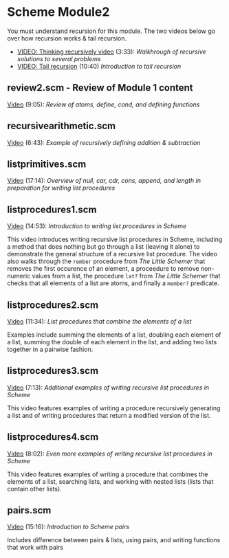 # Scheme Module2

You must understand recursion for this module.  The two videos below go over how recursion works & tail recursion.

- [VIDEO: Thinking recursively video](https://youtu.be/zDJXVpHASuI) (3:33): *Walkhrough of recursive solutions to several problems*
- [VIDEO: Tail recursion](https://youtu.be/zvoFWNNC99s) (10:40) *Introduction to tail recursion*

## review2.scm - Review of Module 1 content

[Video](https://youtu.be/83HrG5pGp8U) (9:05): *Review of atoms, define, cond, and defining functions*

## recursivearithmetic.scm

[Video](https://youtu.be/wSKarNIdmBE) (6:43): *Example of recursively defining addition & subtraction*

## listprimitives.scm

[Video](https://youtu.be/IJDZkZWodqE) (17:14): *Overview of null, car, cdr, cons, append, and length in preparation for writing list procedures*

## listprocedures1.scm

[Video](https://youtu.be/pAZL0efONcs) (14:53): *Introduction to writing list procedures in Scheme*

This video introduces writing recursive list procedures in Scheme, including a method that does nothing but go through a list (leaving it alone) to demonstrate the general structure of a recursive list procedure.  The video also walks through the `rember` procedure from *The Little Schemer* that removes the first occurence of an element, a proceedure to remove non-numeric values from a list, the procedure `lat?` from *The Little Schemer* that checks that all elements of a list are atoms, and finally a `member?` predicate.

## listprocedures2.scm

[Video](https://youtu.be/Da6ruzvgPU4) (11:34): *List procedures that combine the elements of a list*

Examples include summing the elements of a list, doubling each element of a list, summing the double of each element in the list, and adding two lists together in a pairwise fashion.

## listprocedures3.scm

[Video](https://youtu.be/WC6TYWaMxjU) (7:13): *Additional examples of writing recursive list procedures in Scheme*

This video features examples of writing a procedure recursively generating a list and of writing procedures that return a modified version of the list.  

## listprocedures4.scm

[Video](https://youtu.be/tiveq6A4d20) (8:02): *Even more examples of writing recursive list procedures in Scheme*

This video features examples of writing a procedure that combines the elements of a list, searching lists, and working with nested lists (lists that contain other lists).

## pairs.scm

[Video](https://youtu.be/05INT6Cxvh8) (15:16): *Introduction to Scheme pairs*

Includes difference between pairs & lists, using pairs, and writing functions that work with pairs
